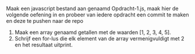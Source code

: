 Maak een javascript bestand aan genaamd Opdracht-1.js, maak hier de volgende oefening in en probeer van iedere opdracht een commit te maken en deze te pushen naar de repo

1) Maak een array genaamd getallen met de waarden [1, 2, 3, 4, 5].
2) Schrijf een for-lus die elk element van de array vermenigvuldigt met 2 en het resultaat uitprint.